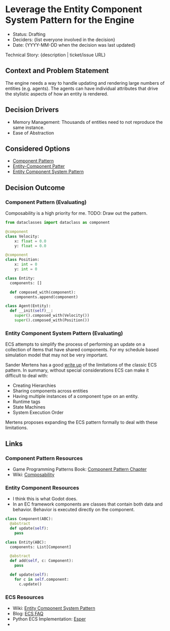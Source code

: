 # Leverage the Entity Component System Pattern for the Engine

- Status: Drafting
- Deciders: {list everyone involved in the decision} <!-- optional -->
- Date: {YYYY-MM-DD when the decision was last updated} <!-- optional -->

Technical Story: {description | ticket/issue URL} <!-- optional -->

## Context and Problem Statement

The engine needs a way to handle updating and rendering large numbers of entities
(e.g. agents). The agents can have individual attributes that drive the stylistic
aspects of how an entity is rendered.

## Decision Drivers

- Memory Management: Thousands of entities need to not reproduce the same instance.
- Ease of Abstraction

## Considered Options

- [Component Pattern](#component-pattern-resources)
- [Entity-Component Patter](#entity-component-resources)
- [Entity Component System Pattern](#ecs-resources)

## Decision Outcome

### Component Pattern (Evaluating)

Composability is a high priority for me.
TODO: Draw out the pattern.

```python
from dataclasses import dataclass as component

@component
class Velocity:
    x: float = 0.0
    y: float = 0.0

@component
class Position:
    x: int = 0
    y: int = 0

class Entity:
  components: []

  def composed_with(component):
    components.append(component)

class Agent(Entity):
  def __init(self)__:
    super().composed_with(Velocity())
    super().composed_with(Position())


```

### Entity Component System Pattern (Evaluating)

ECS attempts to simplify the process of performing an update on a collection of
items that have shared components. For my schedule based simulation model that
may not be very important.

Sander Mertens has a good [write up](https://ajmmertens.medium.com/why-vanilla-ecs-is-not-enough-d7ed4e3bebe5) 
of the limitations of the classic ECS pattern. In summary, without special 
considerations ECS can make it difficult to deal with:
- Creating Hierarchies
- Sharing components across entities
- Having multiple instances of a component type on an entity.
- Runtime tags
- State Machines
- System Execution Order

Mertens proposes expanding the ECS pattern formally to deal with these limitations.



## Links

### Component Pattern Resources

- Game Programming Patterns Book: [Component Pattern Chapter](http://gameprogrammingpatterns.com/component.html)
- Wiki: [Composability](https://en.wikipedia.org/wiki/Composability)

### Entity Component Resources

- I think this is what Godot does.
- In an EC framework components are classes that contain both data and behavior.
  Behavior is executed directly on the component.

```python
class Component(ABC):
  @abstract
  def update(self):
    pass

class Entity(ABC):
  components: List[Component]

  @abstract
  def add(self, c: Component):
    pass

  def update(self):
    for c in self.component:
      c.update()

```

### ECS Resources

- Wiki: [Entity Component System Pattern](https://en.wikipedia.org/wiki/Entity_component_system)
- Blog: [ECS FAQ](https://github.com/SanderMertens/ecs-faq)
- Python ECS Implementation: [Esper](https://github.com/benmoran56/esper)
- 
